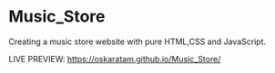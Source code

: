 # Music_Store

Creating a  music store website with pure HTML,CSS and JavaScript. 


LIVE PREVIEW: https://oskaratam.github.io/Music_Store/

